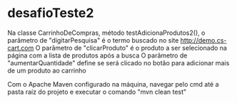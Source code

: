 # desafioTeste2
Na classe CarrinhoDeCompras, método testAdicionaProdutos2(), o parâmetro de "digitarPesquisa" é o termo buscado no site http://demo.cs-cart.com
O parâmetro de "clicarProduto" é o produto a ser selecionado na página com a lista de produtos após a busca
O parâmetro de "aumentarQuantidade" define se será clicado no botão para adicionar mais de um produto ao carrinho

Com o Apache Maven configurado na máquina, navegar pelo cmd até a pasta raíz do projeto e executar o comando "mvn clean test"
